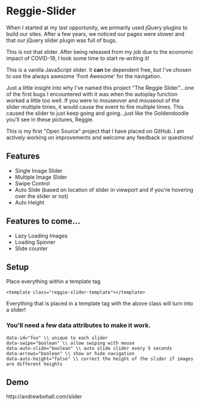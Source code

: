 # Reggie-Slider
<p>When I started at my last opportunity, we primarily used jQuery plugins to build our sites. After a few years, we noticed our pages were slower and that our jQuery slider plugin was full of bugs.</p>
<p>This is not that slider. After being released from my job due to the economic impact of COVID-19, I took some time to start re-writing it!</p>
<p>This is a vanilla JavaScript slider. It <strong>can</strong> be dependent free, but I've chosen to use the always awesome 'Font Awesome' for the navigation.</p>
<p>Just a little insight into why I've named this project "The Reggie Slider"...one of the first bugs I encountered with it was when the autoplay function worked a little too well. If you were to mouseover and mouseout of the slider multiple times, it would cause the event to fire multiple times. This caused the slider to just keep going and going...just like the Goldendoodle you'll see in these pictures, Reggie.</p>
<p>This is my first "Open Source" project that I have placed on GitHub. I am actively working on improvements and welcome any feedback or questions!</p>

<h2>Features</h2>
<ul>
  <li>Single Image Slider</li>
  <li>Multiple Image Slider</li>
  <li>Swipe Control</li>
  <li>Auto Slide (based on location of slider in viewport and if you're hovering over the slider or not)</li>
  <li>Auto Height</li>
</ul>

<h2>Features to come...</h2>
<ul>
  <li>Lazy Loading Images</li>
  <li>Loading Spinner</li>
  <li>Slide counter</li>
</ul>

<h2>Setup</h2>
<p>Place everything within a template tag</p>

```
<template class="reggie-slider-template"></template>
```  

  <p>Everything that is placed in a template tag with the above class will turn into a slider!</p>
  
  <h3>You'll need a few data attributes to make it work.</h3>
  
```
data-id="foo" \\ unique to each slider 
data-swipe="boolean" \\ allow swiping with mouse
data-auto-slide="boolean" \\ auto slide slider every 5 seconds 
data-arrows="boolean" \\ show or hide navigation 
data-auto-height="false" \\ correct the height of the slider if images are different heights
```
  
<h2>Demo</h2>
http://andrewbohall.com/slider

